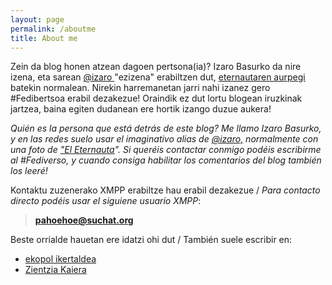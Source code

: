 ```yaml
---
layout: page
permalink: /aboutme
title: About me
---
```

Zein da blog honen atzean dagoen pertsona(ia)? Izaro Basurko da nire izena, eta sarean <a href="https://pleroma.libretux.com/izaro" target="_blank" rel="noopener">@izaro </a>"ezizena" erabiltzen dut, <a href="http://" target="_blank" rel="noopener">eternautaren aurpegi</a> batekin normalean. Nirekin harremanetan jarri nahi izanez gero #Fedibertsoa erabil dezakezue! Oraindik ez dut lortu blogean iruzkinak jartzea, baina egiten dudanean ere hortik izango duzue aukera!

*Quién es la persona que está detrás de este blog? Me llamo Izaro Basurko, y en las redes suelo usar el imaginativo alias de <a href="https://pleroma.libretux.com/izaro">@izaro,</a> normalmente con una foto de <a href="https://es.wikipedia.org/wiki/El_Eternauta." target="_blank" rel="noopener">"El Eternauta</a>".  Si queréis contactar conmigo podéis escribirme al #Fediverso, y cuando consiga habilitar los comentarios del blog también los leeré!*

Kontaktu zuzenerako XMPP erabiltze hau erabil dezakezue / *Para contacto directo podéis usar el siguiene usuario XMPP*:
> **pahoehoe@suchat.org**

Beste orrialde hauetan ere idatzi ohi dut / También suele escribir en:

- [ekopol ikertaldea](https://ekopol.eus/eu/)
- [Zientzia Kaiera](https://zientziakaiera.eus/)
